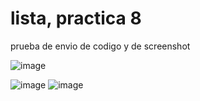 # lista, practica 8
prueba de envio de codigo y de screenshot

![image](https://github.com/user-attachments/assets/1a83b1c2-369a-4c8e-bbe2-dc570dc1ec11)

![image](https://github.com/user-attachments/assets/16caabd4-b495-4f90-85d2-880a09200118)
![image](https://github.com/user-attachments/assets/d6b857e9-8597-4fc1-a0da-f0c667d0473d)
